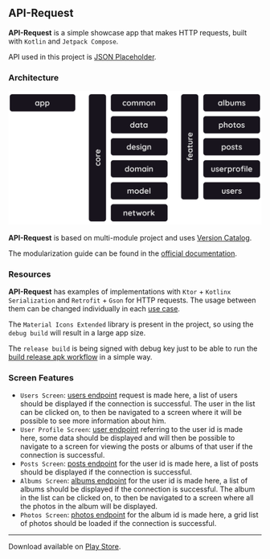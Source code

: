 ## API-Request

<b>API-Request</b> is a simple showcase app that makes HTTP requests, built with `Kotlin`
and `Jetpack Compose`.

API used in this project is [JSON Placeholder](https://jsonplaceholder.typicode.com).

### Architecture

![Architecture diagram](docs/images/architecture_diagram.png "API-Request Architecture diagram")

<b>API-Request</b> is based on multi-module project and
uses [Version Catalog](gradle/libs.versions.toml).

The modularization guide can be found in
the [official documentation](https://developer.android.com/topic/modularization).

### Resources

<b>API-Request</b> has examples of implementations with `Ktor` + `Kotlinx Serialization`
and `Retrofit` + `Gson` for HTTP requests. The usage between them can be changed individually in
each [use case](core/domain/src/main/kotlin/tmidev/apirequest/core/domain/usecase).

The `Material Icons Extended` library is present in the project, so using the `debug build`
will result in a large app size.

The `release build` is being signed with debug key just to be able to run
the [build release apk workflow](.github/workflows/build_release_apk.yml) in a simple way.

### Screen Features

- `Users Screen`: [users endpoint](https://jsonplaceholder.typicode.com/users) request is made here,
  a list of users should be displayed if the connection is successful. The user in the list can be
  clicked on, to then be navigated to a screen where it will be possible to see more information
  about him.
- `User Profile Screen`: [user endpoint](https://jsonplaceholder.typicode.com/users/1)
  referring to the user id is made here, some data should be displayed and will then be possible to
  navigate to a screen for viewing the posts or albums of that user if the connection is successful.
- `Posts Screen`: [posts endpoint](https://jsonplaceholder.typicode.com/posts?userId=1) for the user
  id is made here, a list of posts should be displayed if the connection is successful.
- `Albums Screen`: [albums endpoint](https://jsonplaceholder.typicode.com/albums?userId=1) for the
  user id is made here, a list of albums should be displayed if the connection is successful. The
  album in the list can be clicked on, to then be navigated to a screen where all the photos in the
  album will be displayed.
- `Photos Screen`: [photos endpoint](https://jsonplaceholder.typicode.com/photos?albumId=1) for the
  album id is made here, a grid list of photos should be loaded if the connection is successful.

---

Download available on [Play Store](https://play.google.com/store/apps/details?id=tmidev.apirequest).
